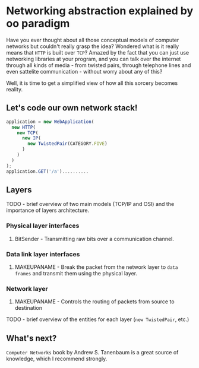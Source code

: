 # Networking abstraction explained by oo paradigm

Have you ever thought about all those conceptual models of computer networks but couldn't really grasp the idea?
Wondered what is it really means that `HTTP` is built over `TCP`? 
Amazed by the fact that you can just use networking libraries at your program, and you can talk over the internet through all kinds of media - from twisted pairs, through telephone lines and even sattelite communication - without worry about any of this?

Well, it is time to get a simplified view of how all this sorcery becomes reality.

## Let's code our own network stack!
```javascript
application = new WebApplication(
  new HTTP(
    new TCP(
      new IP(
        new TwistedPair(CATEGORY.FIVE)
      )
    )
  )
);
application.GET('/a').......... 
```

## Layers
TODO - brief overview of two main models (TCP/IP and OSI) and the importance of layers architecture.
### Physical layer interfaces
1. BitSender - Transmitting raw bits over a communication channel.

### Data link layer interfaces
1. MAKEUPANAME - Break the packet from the network layer to `data frames` and transmit them using the physical layer.

### Network layer
1. MAKEUPANAME - Controls the routing of packets from source to destination

TODO - brief overview of the entities for each layer (`new TwistedPair`, etc.)

## What's next?
`Computer Networks` book by Andrew S. Tanenbaum is a great source of knowledge, which I recommend strongly.
